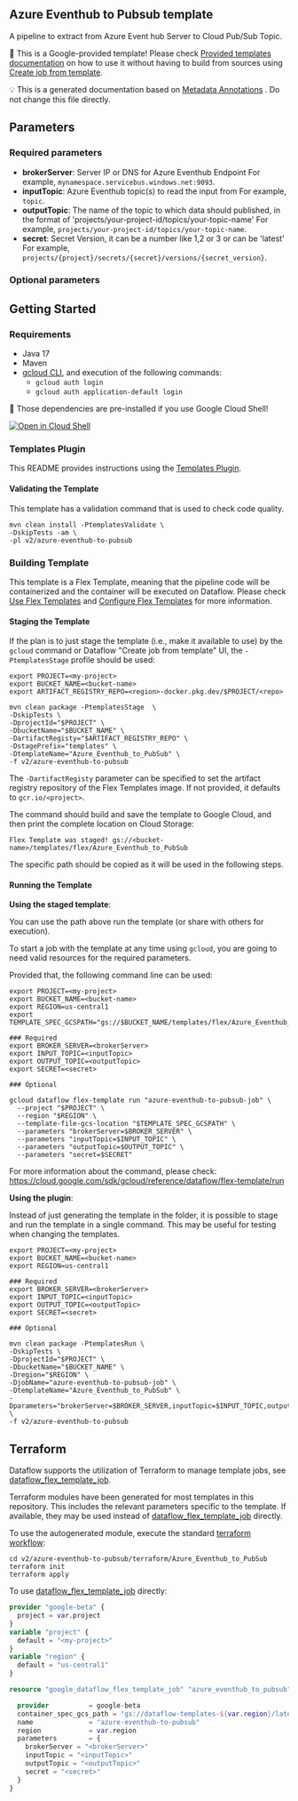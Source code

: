 
Azure Eventhub to Pubsub template
---
A pipeline to extract from Azure Event hub Server to Cloud Pub/Sub Topic.


:memo: This is a Google-provided template! Please
check [Provided templates documentation](https://cloud.google.com/dataflow/docs/guides/templates/provided/azure-eventhub-to-pubsub)
on how to use it without having to build from sources using [Create job from template](https://console.cloud.google.com/dataflow/createjob?template=Azure_Eventhub_to_PubSub).

:bulb: This is a generated documentation based
on [Metadata Annotations](https://github.com/GoogleCloudPlatform/DataflowTemplates/blob/main/contributor-docs/code-contributions.md#metadata-annotations)
. Do not change this file directly.

## Parameters

### Required parameters

* **brokerServer**: Server IP or DNS for Azure Eventhub Endpoint For example, `mynamespace.servicebus.windows.net:9093`.
* **inputTopic**: Azure Eventhub topic(s) to read the input from For example, `topic`.
* **outputTopic**: The name of the topic to which data should published, in the format of 'projects/your-project-id/topics/your-topic-name' For example, `projects/your-project-id/topics/your-topic-name`.
* **secret**: Secret Version, it can be a number like 1,2 or 3 or can be 'latest' For example, `projects/{project}/secrets/{secret}/versions/{secret_version}`.

### Optional parameters




## Getting Started

### Requirements

* Java 17
* Maven
* [gcloud CLI](https://cloud.google.com/sdk/gcloud), and execution of the
  following commands:
  * `gcloud auth login`
  * `gcloud auth application-default login`

:star2: Those dependencies are pre-installed if you use Google Cloud Shell!

[![Open in Cloud Shell](http://gstatic.com/cloudssh/images/open-btn.svg)](https://console.cloud.google.com/cloudshell/editor?cloudshell_git_repo=https%3A%2F%2Fgithub.com%2FGoogleCloudPlatform%2FDataflowTemplates.git&cloudshell_open_in_editor=v2/azure-eventhub-to-pubsub/src/main/java/com/google/cloud/teleport/v2/templates/AzureEventhubToPubsub.java)

### Templates Plugin

This README provides instructions using
the [Templates Plugin](https://github.com/GoogleCloudPlatform/DataflowTemplates/blob/main/contributor-docs/code-contributions.md#templates-plugin).

#### Validating the Template

This template has a validation command that is used to check code quality.

```shell
mvn clean install -PtemplatesValidate \
-DskipTests -am \
-pl v2/azure-eventhub-to-pubsub
```

### Building Template

This template is a Flex Template, meaning that the pipeline code will be
containerized and the container will be executed on Dataflow. Please
check [Use Flex Templates](https://cloud.google.com/dataflow/docs/guides/templates/using-flex-templates)
and [Configure Flex Templates](https://cloud.google.com/dataflow/docs/guides/templates/configuring-flex-templates)
for more information.

#### Staging the Template

If the plan is to just stage the template (i.e., make it available to use) by
the `gcloud` command or Dataflow "Create job from template" UI,
the `-PtemplatesStage` profile should be used:

```shell
export PROJECT=<my-project>
export BUCKET_NAME=<bucket-name>
export ARTIFACT_REGISTRY_REPO=<region>-docker.pkg.dev/$PROJECT/<repo>

mvn clean package -PtemplatesStage  \
-DskipTests \
-DprojectId="$PROJECT" \
-DbucketName="$BUCKET_NAME" \
-DartifactRegisty="$ARTIFACT_REGISTRY_REPO" \
-DstagePrefix="templates" \
-DtemplateName="Azure_Eventhub_to_PubSub" \
-f v2/azure-eventhub-to-pubsub
```

The `-DartifactRegisty` parameter can be specified to set the artifact registry repository of the Flex Templates image.
If not provided, it defaults to `gcr.io/<project>`.

The command should build and save the template to Google Cloud, and then print
the complete location on Cloud Storage:

```
Flex Template was staged! gs://<bucket-name>/templates/flex/Azure_Eventhub_to_PubSub
```

The specific path should be copied as it will be used in the following steps.

#### Running the Template

**Using the staged template**:

You can use the path above run the template (or share with others for execution).

To start a job with the template at any time using `gcloud`, you are going to
need valid resources for the required parameters.

Provided that, the following command line can be used:

```shell
export PROJECT=<my-project>
export BUCKET_NAME=<bucket-name>
export REGION=us-central1
export TEMPLATE_SPEC_GCSPATH="gs://$BUCKET_NAME/templates/flex/Azure_Eventhub_to_PubSub"

### Required
export BROKER_SERVER=<brokerServer>
export INPUT_TOPIC=<inputTopic>
export OUTPUT_TOPIC=<outputTopic>
export SECRET=<secret>

### Optional

gcloud dataflow flex-template run "azure-eventhub-to-pubsub-job" \
  --project "$PROJECT" \
  --region "$REGION" \
  --template-file-gcs-location "$TEMPLATE_SPEC_GCSPATH" \
  --parameters "brokerServer=$BROKER_SERVER" \
  --parameters "inputTopic=$INPUT_TOPIC" \
  --parameters "outputTopic=$OUTPUT_TOPIC" \
  --parameters "secret=$SECRET"
```

For more information about the command, please check:
https://cloud.google.com/sdk/gcloud/reference/dataflow/flex-template/run


**Using the plugin**:

Instead of just generating the template in the folder, it is possible to stage
and run the template in a single command. This may be useful for testing when
changing the templates.

```shell
export PROJECT=<my-project>
export BUCKET_NAME=<bucket-name>
export REGION=us-central1

### Required
export BROKER_SERVER=<brokerServer>
export INPUT_TOPIC=<inputTopic>
export OUTPUT_TOPIC=<outputTopic>
export SECRET=<secret>

### Optional

mvn clean package -PtemplatesRun \
-DskipTests \
-DprojectId="$PROJECT" \
-DbucketName="$BUCKET_NAME" \
-Dregion="$REGION" \
-DjobName="azure-eventhub-to-pubsub-job" \
-DtemplateName="Azure_Eventhub_to_PubSub" \
-Dparameters="brokerServer=$BROKER_SERVER,inputTopic=$INPUT_TOPIC,outputTopic=$OUTPUT_TOPIC,secret=$SECRET" \
-f v2/azure-eventhub-to-pubsub
```

## Terraform

Dataflow supports the utilization of Terraform to manage template jobs,
see [dataflow_flex_template_job](https://registry.terraform.io/providers/hashicorp/google/latest/docs/resources/dataflow_flex_template_job).

Terraform modules have been generated for most templates in this repository. This includes the relevant parameters
specific to the template. If available, they may be used instead of
[dataflow_flex_template_job](https://registry.terraform.io/providers/hashicorp/google/latest/docs/resources/dataflow_flex_template_job)
directly.

To use the autogenerated module, execute the standard
[terraform workflow](https://developer.hashicorp.com/terraform/intro/core-workflow):

```shell
cd v2/azure-eventhub-to-pubsub/terraform/Azure_Eventhub_to_PubSub
terraform init
terraform apply
```

To use
[dataflow_flex_template_job](https://registry.terraform.io/providers/hashicorp/google/latest/docs/resources/dataflow_flex_template_job)
directly:

```terraform
provider "google-beta" {
  project = var.project
}
variable "project" {
  default = "<my-project>"
}
variable "region" {
  default = "us-central1"
}

resource "google_dataflow_flex_template_job" "azure_eventhub_to_pubsub" {

  provider          = google-beta
  container_spec_gcs_path = "gs://dataflow-templates-${var.region}/latest/flex/Azure_Eventhub_to_PubSub"
  name              = "azure-eventhub-to-pubsub"
  region            = var.region
  parameters        = {
    brokerServer = "<brokerServer>"
    inputTopic = "<inputTopic>"
    outputTopic = "<outputTopic>"
    secret = "<secret>"
  }
}
```
